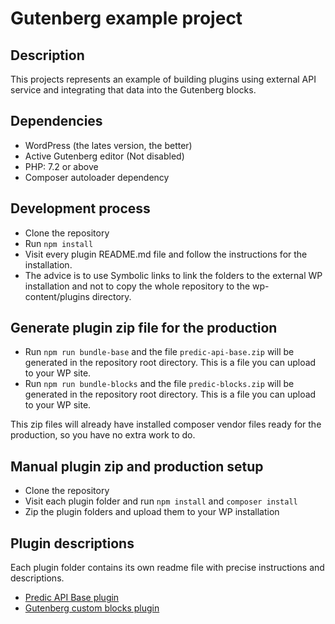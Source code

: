 # Gutenberg example project

## Description
This projects represents an example of building plugins using external API service and integrating that data 
into the Gutenberg blocks.

## Dependencies
* WordPress (the lates version, the better)
* Active Gutenberg editor (Not disabled)
* PHP: 7.2 or above
* Composer autoloader dependency

## Development process
* Clone the repository
* Run `npm install`
* Visit every plugin README.md file and follow the instructions for the installation.
* The advice is to use Symbolic links to link the folders to the external WP installation and not to copy the 
whole repository to the wp-content/plugins directory.
  
## Generate plugin zip file for the production
* Run `npm run bundle-base` and the file `predic-api-base.zip` will be generated 
in the repository root directory. This is a file you can upload to your WP site.
* Run `npm run bundle-blocks` and the file `predic-blocks.zip` will be generated
  in the repository root directory. This is a file you can upload to your WP site.
  
This zip files will already have installed composer vendor files ready for the production, so 
you have no extra work to do.

## Manual plugin zip and production setup
* Clone the repository
* Visit each plugin folder and run `npm install` and `composer install`
* Zip the plugin folders and upload them to your WP installation
  
## Plugin descriptions
Each plugin folder contains its own readme file with precise instructions and descriptions.

* [Predic API Base plugin](predic-api-base/)
* [Gutenberg custom blocks plugin](predic-blocks/)


